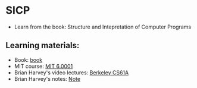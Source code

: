 # SICP

- Learn from the book: Structure and Intepretation of Computer Programs

## Learning materials:

- Book: [book](https://sarabander.github.io/sicp/html/index.xhtml)
- MIT course: [MIT 6.0001](https://ocw.mit.edu/courses/6-001-structure-and-interpretation-of-computer-programs-spring-2005/)
- Brian Harvey's video lectures: [Berkeley CS61A](https://www.youtube.com/watch?v=0bcARxMOYic&list=PL-4wJVBe4rQVeITP7acgaX86ukMKtOS3C)
- Brian Harvey's notes: [Note](https://inst.eecs.berkeley.edu//~cs61as/reader/notes.pdf#page=1)
